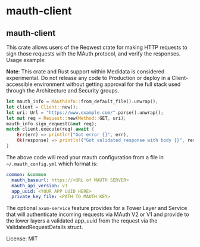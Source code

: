 # mauth-client

## mauth-client

This crate allows users of the Reqwest crate for making HTTP requests to sign those requests with
the MAuth protocol, and verify the responses. Usage example:

**Note**: This crate and Rust support within Medidata is considered experimental. Do not
release any code to Production or deploy in a Client-accessible environment without getting
approval for the full stack used through the Architecture and Security groups.

```rust
let mauth_info = MAuthInfo::from_default_file().unwrap();
let client = Client::new();
let uri: Url = "https://www.example.com/".parse().unwrap();
let mut req = Request::new(Method::GET, uri);
mauth_info.sign_request(&mut req);
match client.execute(req).await {
    Err(err) => println!("Got error {}", err),
    Ok(response) => println!("Got validated response with body {}", response.text().await.unwrap()),
}
```


The above code will read your mauth configuration from a file in `~/.mauth_config.yml` which format is:
```yaml
common: &common
  mauth_baseurl: https://<URL of MAUTH SERVER>
  mauth_api_version: v1
  app_uuid: <YOUR APP UUID HERE>
  private_key_file: <PATH TO MAUTH KEY>
```

The optional `axum-service` feature provides for a Tower Layer and Service that will
authenticate incoming requests via MAuth V2 or V1 and provide to the lower layers a
validated app_uuid from the request via the ValidatedRequestDetails struct.

License: MIT
